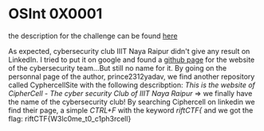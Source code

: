 # OSInt 0X0001

the description for the challenge can be found [here](https://github.com/riftctf2020/rift2020/blob/master/OSINT/Osint%200x0001)

As expected, cybersecurity club IIIT Naya Raipur didn't give any result on LinkedIn.
I tried to put it on google and found a [github page](https://github.com/prince2312yadav/Ciphersite) for the website of the cybersecurity team...But still no name for it. 
By going on the personnal page of the author, prince2312yadav, we find another repository called CyphercellSite with the following describption: *This is the website of CipherCell - The cyber security Club of IIIT Naya Raipur* => we finally have the name of the cybersecurity club!
By searching Ciphercell on linkedin we find their page, a simple *CTRL+F* with the keyword *riftCTF{* and we got the flag: riftCTF{W3lc0me_t0_c1ph3rcell}